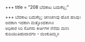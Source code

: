+++
title = "208 ಬೆದಕಾಟ ಬದುಕೆಲ್ಲ;"

+++
ಬೆದಕಾಟ ಬದುಕೆಲ್ಲ; ಚಣಚಣವು ಹೊಸ ಹಸಿವು।  
ಅದಕಾಗಿ ಇದಕಾಗಿ ಮತ್ತೊಂದಕಾಗಿ॥  
ಅಧಿಕಾರ ಸಿರಿ ಸೊಗಸು ಕೀರ್ತಿಗಳ ನೆನೆದು ಮನ।  
ಕುದಿಯುತಿಹುದಾವಗಂ - ಮಂಕುತಿಮ್ಮ॥  
